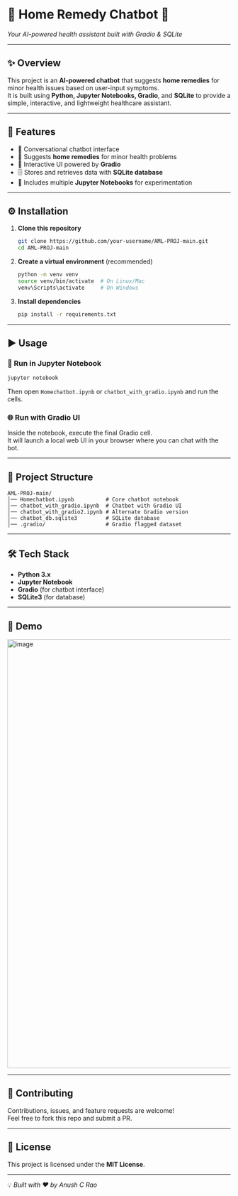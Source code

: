# 🏥 Home Remedy Chatbot 🤖  
*Your AI-powered health assistant built with Gradio & SQLite*  

---

## ✨ Overview  
This project is an **AI-powered chatbot** that suggests **home remedies** for minor health issues based on user-input symptoms.  
It is built using **Python, Jupyter Notebooks, Gradio**, and **SQLite** to provide a simple, interactive, and lightweight healthcare assistant.  

---

## 🚀 Features  
- 💬 Conversational chatbot interface  
- 🌿 Suggests **home remedies** for minor health problems  
- 🎨 Interactive UI powered by **Gradio**  
- 🗄️ Stores and retrieves data with **SQLite database**  
- 📓 Includes multiple **Jupyter Notebooks** for experimentation  

---

## ⚙️ Installation  

1. **Clone this repository**  
   ```bash
   git clone https://github.com/your-username/AML-PROJ-main.git
   cd AML-PROJ-main
   ```

2. **Create a virtual environment** (recommended)  
   ```bash
   python -m venv venv
   source venv/bin/activate  # On Linux/Mac
   venv\Scripts\activate     # On Windows
   ```

3. **Install dependencies**  
   ```bash
   pip install -r requirements.txt
   ```

---

## ▶️ Usage  

### 🧪 Run in Jupyter Notebook  
```bash
jupyter notebook
```
Then open `Homechatbot.ipynb` or `chatbot_with_gradio.ipynb` and run the cells.

### 🌐 Run with Gradio UI  
Inside the notebook, execute the final Gradio cell.  
It will launch a local web UI in your browser where you can chat with the bot.  

---

## 📂 Project Structure  
```
AML-PROJ-main/
│── Homechatbot.ipynb          # Core chatbot notebook
│── chatbot_with_gradio.ipynb  # Chatbot with Gradio UI
│── chatbot_with_gradio2.ipynb # Alternate Gradio version
│── chatbot_db.sqlite3         # SQLite database
│── .gradio/                   # Gradio flagged dataset
```

---

## 🛠️ Tech Stack  
- **Python 3.x**  
- **Jupyter Notebook**  
- **Gradio** (for chatbot interface)  
- **SQLite3** (for database)  

---

## 📸 Demo
  <img width="1919" height="966" alt="image" src="https://github.com/user-attachments/assets/f2ae7cfa-0e2e-4669-b762-25ea4000f79b" />


---

## 🤝 Contributing  
Contributions, issues, and feature requests are welcome!  
Feel free to fork this repo and submit a PR.  

---

## 📜 License  
This project is licensed under the **MIT License**.  

---

💡 *Built with ❤️ by Anush C Rao*  
